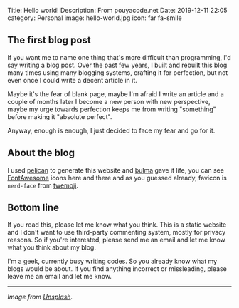 Title: Hello world!
Description: From pouyacode.net
Date: 2019-12-11 22:05
category: Personal
image: hello-world.jpg
icon: far fa-smile

## The first blog post
If you want me to name one thing that's more difficult than programming, I'd say writing a blog post. Over the past few years, I built and rebuilt this blog many times using many blogging systems, crafting it for perfection, but not even once I could write a decent article in it.

Maybe it's the fear of blank page, maybe I'm afraid I write an article and a couple of months later I become a new person with new perspective, maybe my urge towards perfection keeps me from writing "something" before making it "absolute perfect".

Anyway, enough is enough, I just decided to face my fear and go for it.


## About the blog
I used [pelican](https://blog.getpelican.com/) to generate this website and [bulma](https://bulma.io) gave it life, you can see [FontAwesome](https://fontawesome.com) icons here and there and as you guessed already, favicon is `nerd-face` from [twemoji](https://github.com/twitter/twemoji). 


## Bottom line
If you read this, please let me know what you think. This is a static website and I don't want to use third-party commenting system, mostly for privacy reasons. So if you're interested, please send me an email and let me know what you think about my blog.

I'm a geek, currently busy writing codes. So you already know what my blogs would be about. If you find anything incorrect or missleading, please leave me an email and let me know.


---
*Image from [Unsplash](https://unsplash.com/photos/bJhT_8nbUA0).*
